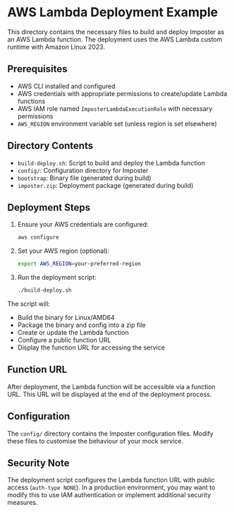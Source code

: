 # AWS Lambda Deployment Example

This directory contains the necessary files to build and deploy Imposter as an AWS Lambda function. The deployment uses the AWS Lambda custom runtime with Amazon Linux 2023.

## Prerequisites

- AWS CLI installed and configured
- AWS credentials with appropriate permissions to create/update Lambda functions
- AWS IAM role named `ImposterLambdaExecutionRole` with necessary permissions
- `AWS_REGION` environment variable set (unless region is set elsewhere)

## Directory Contents

- `build-deploy.sh`: Script to build and deploy the Lambda function
- `config/`: Configuration directory for Imposter
- `bootstrap`: Binary file (generated during build)
- `imposter.zip`: Deployment package (generated during build)

## Deployment Steps

1. Ensure your AWS credentials are configured:
   ```bash
   aws configure
   ```

2. Set your AWS region (optional):
   ```bash
   export AWS_REGION=your-preferred-region
   ```

3. Run the deployment script:
   ```bash
   ./build-deploy.sh
   ```

The script will:
- Build the binary for Linux/AMD64
- Package the binary and config into a zip file
- Create or update the Lambda function
- Configure a public function URL
- Display the function URL for accessing the service

## Function URL

After deployment, the Lambda function will be accessible via a function URL. This URL will be displayed at the end of the deployment process.

## Configuration

The `config/` directory contains the Imposter configuration files. Modify these files to customise the behaviour of your mock service.

## Security Note

The deployment script configures the Lambda function URL with public access (`auth-type NONE`). In a production environment, you may want to modify this to use IAM authentication or implement additional security measures. 